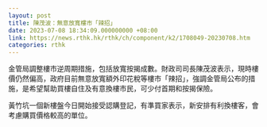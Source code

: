 ```yaml
---
layout: post
title: 陳茂波：無意放寬樓市「辣招」
date: 2023-07-08 18:34:09.000000000 +08:00
link: https://news.rthk.hk/rthk/ch/component/k2/1708049-20230708.htm
categories: rthk
---
```


金管局調整樓市逆周期措施，包括放寬按揭成數。財政司司長陳茂波表示，現時樓價仍然偏高，政府目前無意放寬額外印花稅等樓市「辣招」，強調金管局公布的措施，是希望幫助買樓自住及有意換樓市民，可少付首期和按揭保險。

黃竹坑一個新樓盤今日開始接受認購登記，有準買家表示，新安排有利換樓客，會考慮購買價格較高的單位。
